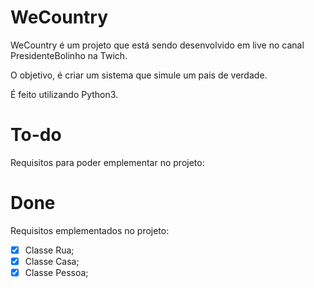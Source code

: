 # WeCountry

WeCountry é um projeto que está sendo desenvolvido em live no canal PresidenteBolinho na Twich.

O objetivo, é criar um sistema que simule um pais de verdade.

É feito utilizando Python3.

# To-do

Requisitos para poder emplementar no projeto:



# Done
Requisitos emplementados no projeto:

- [x] Classe Rua;
- [x] Classe Casa;
- [x] Classe Pessoa;